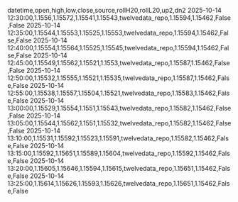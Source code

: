 datetime,open,high,low,close,source,rollH20,rollL20,up2,dn2
2025-10-14 12:30:00,1.1556,1.15572,1.15541,1.15543,twelvedata_repo,1.15594,1.15462,False,False
2025-10-14 12:35:00,1.15544,1.15553,1.15525,1.15553,twelvedata_repo,1.15594,1.15462,False,False
2025-10-14 12:40:00,1.15554,1.15564,1.15525,1.15545,twelvedata_repo,1.15594,1.15462,False,False
2025-10-14 12:45:00,1.15549,1.15562,1.15521,1.1553,twelvedata_repo,1.15587,1.15462,False,False
2025-10-14 12:50:00,1.15532,1.15555,1.15521,1.15535,twelvedata_repo,1.15587,1.15462,False,False
2025-10-14 12:55:00,1.15538,1.15557,1.15504,1.15521,twelvedata_repo,1.15583,1.15462,False,False
2025-10-14 13:00:00,1.15529,1.15554,1.1551,1.15543,twelvedata_repo,1.15582,1.15462,False,False
2025-10-14 13:05:00,1.15544,1.15562,1.1551,1.15532,twelvedata_repo,1.15582,1.15462,False,False
2025-10-14 13:10:00,1.15531,1.15592,1.15523,1.15591,twelvedata_repo,1.15582,1.15462,False,False
2025-10-14 13:15:00,1.15592,1.15651,1.15589,1.15604,twelvedata_repo,1.15592,1.15462,False,False
2025-10-14 13:20:00,1.15605,1.15646,1.15594,1.15615,twelvedata_repo,1.15651,1.15462,False,False
2025-10-14 13:25:00,1.15614,1.15626,1.15593,1.15626,twelvedata_repo,1.15651,1.15462,False,False
